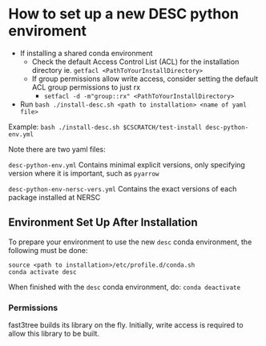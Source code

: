 # How to set up a new DESC python enviroment

* If installing a shared conda environment
  * Check the default Access Control List (ACL) for the installation directory ie. `getfacl <PathToYourInstallDirectory>`
  * If group permissions allow write access, consider setting the default ACL group permissions to just rx
      * `setfacl -d -m"group::rx" <PathToYourInstallDirectory>`
* Run `bash ./install-desc.sh <path to installation> <name of yaml file>`

Example:  `bash ./install-desc.sh $CSCRATCH/test-install desc-python-env.yml`

Note there are two yaml files: 

`desc-python-env.yml` Contains minimal explicit versions, only specifying version where it is important, such as `pyarrow`

`desc-python-env-nersc-vers.yml` Contains the exact versions of each package installed at NERSC

## Environment Set Up After Installation

To prepare your environment to use the new `desc` conda environment, the following must be done:

```
source <path to installation>/etc/profile.d/conda.sh
conda activate desc
```

When finished with the `desc` conda environment, do:  `conda deactivate`

### Permissions
fast3tree builds its library on the fly.  Initially, write access is required to allow this library to be built.
